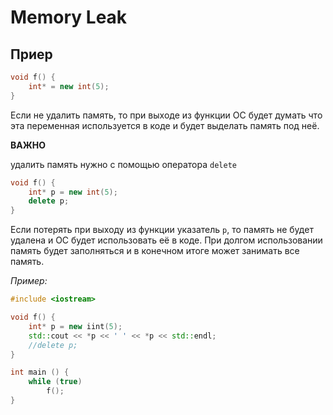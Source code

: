 # Memory Leak
## Приер
```cpp
void f() {
    int* = new int(5);
}
```
Если не удалить память, то при выходе из функции ОС будет думать что эта переменная используется в коде и будет выделать память под неё.

**ВАЖНО**

удалить память нужно с помощью оператора `delete`

```cpp
void f() {
    int* p = new int(5);
    delete p;
}
```

Если потерять при выходу из функции указатель `p`, то память не будет удалена и ОС будет использовать её в коде. При долгом использовании память будет заполняться и в конечном итоге может занимать все память.

*Пример:*

```cpp
#include <iostream>

void f() {
    int* p = new iint(5);
    std::cout << *p << ' ' << *p << std::endl;
    //delete p;
}

int main () {
    while (true)
        f();
}
```

